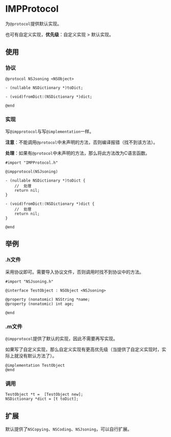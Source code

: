 # IMPProtocol

为`@protocol`提供默认实现。

也可有自定义实现，**优先级**：自定义实现 > 默认实现。

## 使用

### 协议

``` objc
@protocol NSJsoning <NSObject>

- (nullable NSDictionary *)toDict;

- (void)fromDict:(NSDictionary *)dict;

@end
```

### 实现

写`@impprotocol`与写`@implementation`一样。

**注意**：不能调用`@protocol`中未声明的方法，否则编译报错（找不到该方法）。

**处理**：如果有`@protocol`中未声明的方法，那么将此方法改为C语言函数。

``` objc
#import "IMPProtocol.h"

@impprotocol(NSJsoning)

- (nullable NSDictionary *)toDict {
    //  处理
    return nil;
}

- (void)fromDict:(NSDictionary *)dict {
    //  处理
    return nil;
}

@end
```

## 举例

### .h文件

采用协议即可。需要导入协议文件，否则调用时找不到协议中的方法。

``` objc
#import "NSJsoning.h"

@interface TestObject : NSObject <NSJsoning>

@property (nonatomic) NSString *name;
@property (nonatomic) int age;

@end
```

### .m文件

`@impprotocol`提供了默认的实现，因此不需要再写实现。

如果写了自定义实现，那么自定义实现有更高优先级（当提供了自定义实现时，实际上就没有默认方法了）。

``` objc
@implementation TestObject
@end
```

### 调用

``` objc
TestObject *t =  [TestObject new];
NSDictionary *dict = [t toDict];
```

## 扩展

默认提供了`NSCopying`、`NSCoding`、`NSJsoning`，可以自行扩展。


